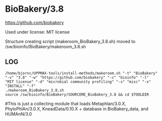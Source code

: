 BioBakery/3.8
========================

<https://github.com/biobakery>

Used under license:
MIT license


Structure creating script (makeroom_BioBakery_3.8.sh) moved to /sw/bioinfo/BioBakery/makeroom_3.8.sh

LOG
---

    /home/bjornc/UPPMAX-tools/install-methods/makeroom.sh "-t" "BioBakery" "-v" "3.8" "-w" "https://github.com/biobakery" "-c" "bioinfo" "-l" "MIT license" "-d" "microbial community profiling" "-s" "misc" "-x" "INSTALL" "-f"
    ./makeroom_BioBakery_3.8.sh
    source /sw/bioinfo/BioBakery/SOURCEME_BioBakery_3.8 && cd $TOOLDIR


#This is just a collecting module that loads Metaphlan/3.0.X, PhyloPhlAn/3.0.X, KneadData/0.10.X + database in BioBakery_data, and HUMAnN/3.0
